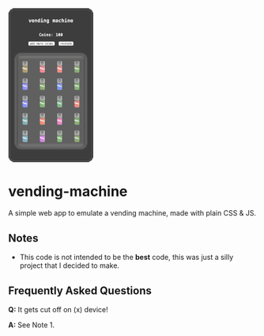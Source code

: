 <img src=".github/img/screenshot.png" width="172" height="310.5" />

# vending-machine

A simple web app to emulate a vending machine, made with plain CSS & JS.

## Notes

-   This code is not intended to be the **best** code, this was just a silly project that I decided to make.

## Frequently Asked Questions

**Q:** It gets cut off on (x) device!

**A:** See Note 1.
